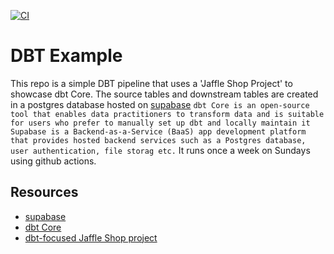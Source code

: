 [![CI](https://github.com/ChristopherCochet/dbt-example/actions/workflows/ci.yml/badge.svg)](https://github.com/ChristopherCochet/dbt-example/actions/workflows/ci.yml)
# DBT Example
This repo is a simple DBT pipeline that uses a 'Jaffle Shop Project' to showcase dbt Core. The source tables and downstream tables are created in a postgres database hosted on [supabase](https://supabase.com/)
```dbt Core is an open-source tool that enables data practitioners to transform data and is suitable for users who prefer to manually set up dbt and locally maintain it```
```Supabase is a Backend-as-a-Service (BaaS) app development platform that provides hosted backend services such as a Postgres database, user authentication, file storag etc.```
It runs once a week on Sundays using github actions.
## Resources
-  [supabase](https://supabase.com/)
-  [dbt Core](https://docs.getdbt.com/docs/introduction#:~:text=dbt%20Core%20is%20an%20open,the%20quickstart%20for%20dbt%20Core.)
- [ dbt-focused Jaffle Shop project](https://jaffle.sh/)

